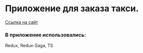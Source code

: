 # Приложение  для  заказа такси.
[Ссылка на сайт](http://loft-taxi.safwood.tmweb.ru/)

### В приложение  использовались:
Redux, Redux-Saga, TS

